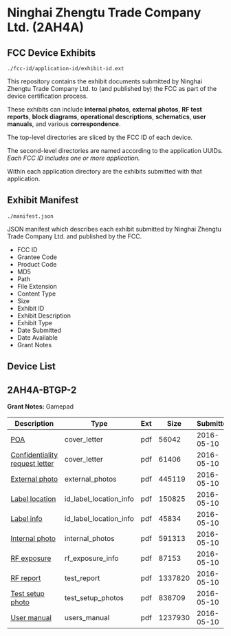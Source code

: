 # Ninghai Zhengtu Trade Company Ltd. (2AH4A)
## FCC Device Exhibits

```
./fcc-id/application-id/exhibit-id.ext
```

This repository contains the exhibit documents submitted by Ninghai Zhengtu Trade Company Ltd. to (and published by) the FCC as part of the device certification process.

These exhibits can include **internal photos**, **external photos**, **RF test reports**, **block diagrams**, **operational descriptions**, **schematics**, **user manuals**, and various **correspondence**.

The top-level directories are sliced by the FCC ID of each device.

The second-level directories are named according to the application UUIDs. *Each FCC ID includes one or more application.*

Within each application directory are the exhibits submitted with that application. 

## Exhibit Manifest

```
./manifest.json
```

JSON manifest which describes each exhibit submitted by Ninghai Zhengtu Trade Company Ltd. and published by the FCC.

- FCC ID
- Grantee Code
- Product Code
- MD5
- Path
- File Extension
- Content Type
- Size
- Exhibit ID
- Exhibit Description
- Exhibit Type
- Date Submitted
- Date Available
- Grant Notes

## Device List
## 2AH4A-BTGP-2
**Grant Notes:** Gamepad

| Description | Type | Ext | Size | Submitted | Available |
| ----------- | ---- | --- | ---- | --------- | --------- |
| [POA](2AH4A-BTGP-2/355efc80ecc748592f551e1e72a17ba1/2985818.pdf) | cover_letter | pdf | 56042 | 2016-05-10 | 2016-05-11 |
| [Confidentiality request letter](2AH4A-BTGP-2/355efc80ecc748592f551e1e72a17ba1/2985819.pdf) | cover_letter | pdf | 61406 | 2016-05-10 | 2016-05-11 |
| [External photo](2AH4A-BTGP-2/355efc80ecc748592f551e1e72a17ba1/2985855.pdf) | external_photos | pdf | 445119 | 2016-05-10 | 2016-05-11 |
| [Label location](2AH4A-BTGP-2/355efc80ecc748592f551e1e72a17ba1/2985874.pdf) | id_label_location_info | pdf | 150825 | 2016-05-10 | 2016-05-11 |
| [Label info](2AH4A-BTGP-2/355efc80ecc748592f551e1e72a17ba1/2985875.pdf) | id_label_location_info | pdf | 45834 | 2016-05-10 | 2016-05-11 |
| [Internal photo](2AH4A-BTGP-2/355efc80ecc748592f551e1e72a17ba1/2985872.pdf) | internal_photos | pdf | 591313 | 2016-05-10 | 2016-05-11 |
| [RF exposure](2AH4A-BTGP-2/355efc80ecc748592f551e1e72a17ba1/2985837.pdf) | rf_exposure_info | pdf | 87153 | 2016-05-10 | 2016-05-11 |
| [RF report](2AH4A-BTGP-2/355efc80ecc748592f551e1e72a17ba1/2985840.pdf) | test_report | pdf | 1337820 | 2016-05-10 | 2016-05-11 |
| [Test setup photo](2AH4A-BTGP-2/355efc80ecc748592f551e1e72a17ba1/2985845.pdf) | test_setup_photos | pdf | 838709 | 2016-05-10 | 2016-05-11 |
| [User manual](2AH4A-BTGP-2/355efc80ecc748592f551e1e72a17ba1/2985876.pdf) | users_manual | pdf | 1237930 | 2016-05-10 | 2016-05-11 |
